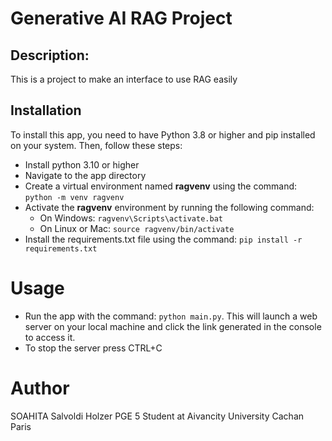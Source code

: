 # Generative AI RAG Project


## Description:

This is a project to make an interface to use RAG easily

## Installation

To install this app, you need to have Python 3.8 or higher and pip installed on your system.
Then, follow these steps:

- Install python 3.10 or higher
- Navigate to the app directory
- Create a virtual environment named **ragvenv** using the command: ``python -m venv ragvenv``
- Activate the **ragvenv** environment by running the following command:
  - On Windows: ``ragvenv\Scripts\activate.bat``
  - On Linux or Mac: ``source ragvenv/bin/activate``
- Install the requirements.txt file using the command: ``pip install -r requirements.txt``

# Usage

- Run the app with the command: ``python main.py``. This will launch a web server on your local machine and click the link generated in the console to access it.
- To stop the server press CTRL+C

# Author

SOAHITA Salvoldi Holzer
PGE 5 Student at Aivancity University Cachan Paris

